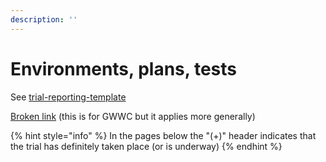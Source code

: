 ```yaml
---
description: ''
---
```


# Environments, plans, tests

See [trial-reporting-template](../../processes-and-procedures/trial-reporting-template/ "mention")

[Broken link](broken-reference "mention") (this is for GWWC but it applies more generally)

{% hint style="info" %}
In the pages below the "(+)" header indicates that the trial has definitely taken place (or is underway)
{% endhint %}
